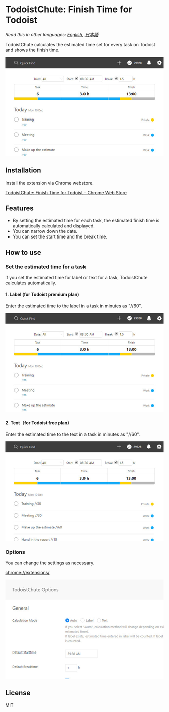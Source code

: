 # TodoistChute: Finish Time for Todoist

*Read this in other languages: [English](README.md), [日本語](README.ja.md).*

TodoistChute calculates the estimated time set for every task on Todoist and shows the finish time.

![](ss/en01.jpg)

## Installation

Install the extension via Chrome webstore.

[TodoistChute: Finish Time for Todoist \- Chrome Web Store](https://chrome.google.com/webstore/detail/todoistchute-finish-time/ghllkaandaghmnhgldofdmollpjlefmj)

## Features

* By setting the estimated time for each task, the estimated finish time is automatically calculated and displayed.
* You can narrow down the date.
* You can set the start time and the break time.

## How to use

### Set the estimated time for a task

if you set the estimated time for label or text for a task, TodoistChute calculates automatically.

#### 1. Label (for Todoist premium plan)

Enter the estimated time to the label in a task in minutes as "//60".

![](ss/en01.jpg)

#### 2. Text（for Todoist free plan）

Enter the estimated time to the text in a task in minutes as "//60".

![](ss/en03.jpg)

### Options

You can change the settings as necessary.

[chrome://extensions/](chrome://extensions/)

![](ss/en04.jpg)

## License

MIT
